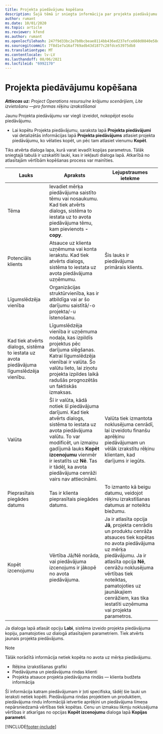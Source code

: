 ```yaml
---
title: Projekta piedāvājumu kopēšana
description: Šajā tēmā ir sniegta informācija par projekta piedāvājumu kopēšanu Project Operations.
author: rumant
ms.date: 10/01/2020
ms.topic: article
ms.reviewer: kfend
ms.author: rumant
ms.openlocfilehash: 247f9d33bc2e7b0bcbeae8114bb436ed237efce660d0840e58d536d2a290639e
ms.sourcegitcommit: 7f8d1e7a16af769adb43d1877c28fdce53975db8
ms.translationtype: MT
ms.contentlocale: lv-LV
ms.lasthandoff: 08/06/2021
ms.locfileid: "6992170"
---
```

# <a name="copy-project-based-quotes"></a>Projekta piedāvājumu kopēšana

_**Attiecas uz:** Project Operations resursu/ne krājumu scenārijiem, Lite izvietošanu —pro formas rēķinu izrakstīšanai_

Jaunu Projekta piedāvājumu var viegli izveidot, nokopējot esošu piedāvājumu. 

- Lai kopētu Projekta piedāvājumu, saraksta lapā **Projekta piedāvājumi** vai detalizētās informācijas lapā **Projekta piedāvājums** atlasiet projekta piedāvājumu, ko vēlaties kopēt, un pēc tam atlasiet vienumu **Kopēt**.

Tiks atvērta dialoga lapa, kurā varat ievadīt kopijas parametrus. Tālāk sniegtajā tabulā ir uzskaitīti lauki, kas ir iekļauti dialoga lapā. Atkarībā no atlasītajām vērtībām kopēšanas process var mainīties.

| **Lauks** | **Apraksts** | **Lejupstraumes ietekme** |
| --- | --- | --- |
| Tēma | Ievadiet mērķa piedāvājuma saistīto tēmu vai nosaukumu. Kad tiek atvērts dialogs, sistēma to iestata uz to avota piedāvājuma tēmu, kam pievienots **-copy**. | |
| Potenciāls klients | Atsauce uz klienta uzņēmuma vai konta ierakstu. Kad tiek atvērts dialogs, sistēma to iestata uz avota piedāvājuma uzņēmumu. | Šis lauks ir piedāvājuma primārais klients. |
| Līgumslēdzēja vienība | Organizācijas struktūrvienība, kas ir atbildīga vai ar šo darījumu saistītā/-o projekta/-u īstenošanu.
Kad tiek atvērts dialogs, sistēma to iestata uz avota piedāvājuma līgumslēdzēja vienību. | Līgumslēdzēja vienība ir uzņēmuma nodaļa, kas izpildīs projektus pēc darījuma slēgšanas. Katrai līgumslēdzēja vienībai ir valūta. Šo valūtu lieto, lai ziņotu projekta izpildes laikā radušās prognozētās un faktiskās izmaksas. |
| Valūta | Šī ir valūta, kādā notiek šī piedāvājuma darījumi. Kad tiek atvērts dialogs, sistēma to iestata uz avota piedāvājuma valūtu. To var modificēt, un izmaiņu gadījumā lauks **Kopēt izcenojumu** vienmēr ir iestatīts uz **Nē**. Tas ir tādēļ, ka avota piedāvājuma cenrāži vairs nav attiecināmi. | Valūta tiek izmantota noklusējuma cenrādī, lai izveidotu finanšu aprēķinu piedāvājumam un vēlāk izrakstītu rēķinu klientam, kad darījums ir iegūts. |
| Pieprasītais piegādes datums | Tas ir klienta pieprasītais piegādes datums. | To izmanto kā beigu datumu, veidojot rēķinu izrakstīšanas datumus ar noteiktu biežumu. |
| Kopēt izcenojumu | Vērtība Jā/Nē norāda, vai piedāvājuma izcenojums ir jākopē no avota piedāvājuma. | Ja ir atlasīta opcija **Jā**, projekta cenrādis un produktu cenrāža atsauces tiek kopētas no avota piedāvājuma uz mērķa piedāvājumu. Ja ir atlasīta opcija **Nē**, cenrāžu noklusējuma vērtības tiek noteiktas, pamatojoties uz jaunākajiem cenrāžiem, kas tika iestatīti uzņēmuma vai projekta parametros. |

Ja dialoga lapā atlasāt opciju **Labi**, sistēma izveido projekta piedāvājuma kopiju, pamatojoties uz dialogā atlasītajiem parametriem. Tiek atvērts jaunais projekta piedāvājums. 

> [!NOTE]
> Tālāk norādītā informācija netiek kopēta no avota uz mērķa piedāvājumu.
>
> - Rēķina izrakstīšanas grafiki
> - Piedāvājuma un piedāvājuma rindas klienti
> - Projekta atsauce projekta piedāvājuma rindās — klienta budžeta informācija
>
>Šī informācija katram piedāvājumam ir ļoti specifiska, tādēļ šie lauki un ieraksti netiek kopēti. Piedāvājuma rindas projektiem un produktiem, piedāvājuma rindu informācijā ietvertie aprēķini un piedāvājuma līmeņa nepārsniedzamā vērtības tiek kopētas. Cenu un izmaksu likmju noklusējuma vērtības ir atkarīgas no opcijas **Kopēt izcenojumu** dialoga lapā **Kopijas parametri**.


[!INCLUDE[footer-include](../includes/footer-banner.md)]